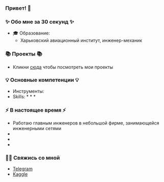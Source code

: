 ### Привет! 👋

### ✨ Обо мне за 30 секунд ✨ 
* 🎓 Образование:
  - Харьковский авиационный институт, инженер-механик

### 📚 Проекты 📚

* Кликни [сюда](https://github.com/vvnvrk?tab=repositories) чтобы посмотреть мои проекты

### 💡 Основные компетенции 💡
- Инструменты: 
- Skills: 
    * 
    * 
    * 

### ⚡️ В настоящее время ⚡️
- Работаю главным инженеров в небольшой фирме, занимающейся инженерными сетями
- 
- 
- 

### 🙌🏻 Свяжись со мной
- [Telegram](@vvnvrk)
- [Kaggle]()

